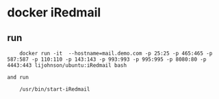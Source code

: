 # docker iRedmail


## run
```
	docker run -it  --hostname=mail.demo.com -p 25:25 -p 465:465 -p 587:587 -p 110:110 -p 143:143 -p 993:993 -p 995:995 -p 8080:80 -p 4443:443 lijohnson/ubuntu:iRedmail bash
```
	and run
```
	/usr/bin/start-iRedmail
```
